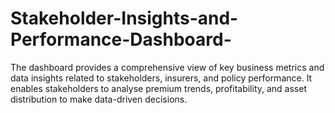 # Stakeholder-Insights-and-Performance-Dashboard-
The dashboard provides a comprehensive view of key business metrics and data insights related to stakeholders, insurers, and policy performance. It enables stakeholders to analyse premium trends, profitability, and asset distribution to make data-driven decisions.
